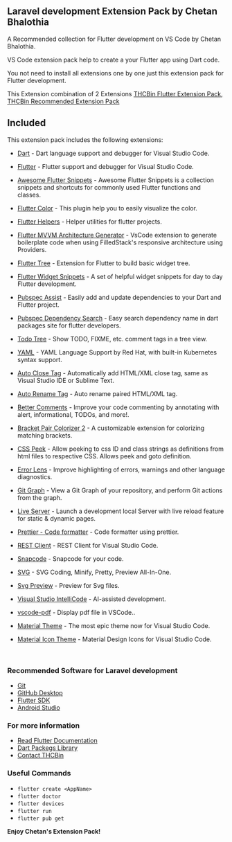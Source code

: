 ## Laravel development Extension Pack by Chetan Bhalothia

A Recommended collection for Flutter development on VS Code by Chetan Bhalothia.

VS Code extension pack help to create a your Flutter app using Dart code.

You not need to install all extensions one by one just this extension pack for Flutter development.

This Extension combination of 2 Extensions [THCBin Flutter Extension Pack](https://marketplace.visualstudio.com/items?itemName=techthatmatters.02thcbin-flutter), [THCBin Recommended Extension Pack](https://marketplace.visualstudio.com/items?itemName=techthatmatters.00thcbin-recommended)

## Included

This extension pack includes the following extensions:

* [Dart](https://marketplace.visualstudio.com/items?itemName=Dart-Code.dart-code) - Dart language support and debugger for Visual Studio Code.

* [Flutter](https://marketplace.visualstudio.com/items?itemName=Dart-Code.flutter) - Flutter support and debugger for Visual Studio Code.

* [Awesome Flutter Snippets](https://marketplace.visualstudio.com/items?itemName=Nash.awesome-flutter-snippets) - Awesome Flutter Snippets is a collection snippets and shortcuts for commonly used Flutter functions and classes.

* [Flutter Color](https://marketplace.visualstudio.com/items?itemName=circlecodesolution.ccs-flutter-color) - This plugin help you to easily visualize the color.

* [Flutter Helpers](https://marketplace.visualstudio.com/items?itemName=aksharpatel47.vscode-flutter-helper) - Helper utilities for flutter projects.

* [Flutter MVVM Architecture Generator](https://marketplace.visualstudio.com/items?itemName=madhukesh040011.flutter-mvvm-architecture-generator) - VsCode extension to generate boilerplate code when using FilledStack's responsive architecture using Providers.

* [Flutter Tree](https://marketplace.visualstudio.com/items?itemName=marcelovelasquez.flutter-tree) - Extension for Flutter to build basic widget tree.

* [Flutter Widget Snippets](https://marketplace.visualstudio.com/items?itemName=alexisvt.flutter-snippets) - A set of helpful widget snippets for day to day Flutter development.

* [Pubspec Assist](https://marketplace.visualstudio.com/items?itemName=jeroen-meijer.pubspec-assist) - Easily add and update dependencies to your Dart and Flutter project.

* [Pubspec Dependency Search](https://marketplace.visualstudio.com/items?itemName=everettjf.pubspec-dependency-search) - Easy search dependency name in dart packages site for flutter developers.
* [Todo Tree](https://marketplace.visualstudio.com/items?itemName=everettjf.gruntfuggly.todo-tree) - Show TODO, FIXME, etc. comment tags in a tree view.

* [YAML](https://marketplace.visualstudio.com/items?itemName=redhat.vscode-yaml) - YAML Language Support by Red Hat, with built-in Kubernetes syntax support.


* [Auto Close Tag](https://marketplace.visualstudio.com/items?itemName=formulahendry.auto-close-tag) - Automatically add HTML/XML close tag, same as Visual Studio IDE or Sublime Text.

* [Auto Rename Tag](https://marketplace.visualstudio.com/items?itemName=formulahendry.auto-rename-tag) - Auto rename paired HTML/XML tag.

* [Better Comments](https://marketplace.visualstudio.com/items?itemName=aaron-bond.better-comments) - Improve your code commenting by annotating with alert, informational, TODOs, and more!.

* [Bracket Pair Colorizer 2](https://marketplace.visualstudio.com/items?itemName=coenraads.bracket-pair-colorizer-2) - A customizable extension for colorizing matching brackets.

* [CSS Peek](https://marketplace.visualstudio.com/items?itemName=pranaygp.vscode-css-peek) - Allow peeking to css ID and class strings as definitions from html files to respective CSS. Allows peek and goto definition.

* [Error Lens](https://marketplace.visualstudio.com/items?itemName=usernamehw.errorlens) - Improve highlighting of errors, warnings and other language diagnostics.

* [Git Graph](https://marketplace.visualstudio.com/items?itemName=mhutchie.git-graph) - View a Git Graph of your repository, and perform Git actions from the graph.

* [Live Server](https://marketplace.visualstudio.com/items?itemName=ritwickdey.LiveServer) - Launch a development local Server with live reload feature for static & dynamic pages.

* [Prettier - Code formatter](https://marketplace.visualstudio.com/items?itemName=esbenp.prettier-vscode) - Code formatter using prettier.

* [REST Client](https://marketplace.visualstudio.com/items?itemName=humao.rest-client) - REST Client for Visual Studio Code.

* [Snapcode](https://marketplace.visualstudio.com/items?itemName=moyu.snapcode) -  Snapcode for your code.

* [SVG](https://marketplace.visualstudio.com/items?itemName=jock.svg) - SVG Coding, Minify, Pretty, Preview All-In-One.

* [Svg Preview](https://marketplace.visualstudio.com/items?itemName=SimonSiefke.svg-preview) - Preview for Svg files.

* [Visual Studio IntelliCode](https://marketplace.visualstudio.com/items?itemName=VisualStudioExptTeam.vscodeintellicode) - AI-assisted development.

* [vscode-pdf](https://marketplace.visualstudio.com/items?itemName=tomoki1207.pdf) - Display pdf file in VSCode..

* [Material Theme](https://marketplace.visualstudio.com/items?itemName=Equinusocio.vsc-material-theme) - The most epic theme now for Visual Studio Code.

* [Material Icon Theme](https://marketplace.visualstudio.com/items?itemName=PKief.material-icon-theme) - Material Design Icons for Visual Studio Code.

<br>

### Recommended Software for Laravel development

* [Git](https://git-scm.com/)
* [GitHub Desktop](https://desktop.github.com/)
* [Flutter SDK](https://flutter.dev/docs/get-started/install)
* [Android Studio](https://developer.android.com/studio)


### For more information

* [Read Flutter Documentation](https://flutter.dev/docs)
* [Dart Packegs Library](https://pub.dev/)
* [Contact THCBin](https://thcb.in/)
### Useful Commands

* `flutter create <AppName>` 
* `flutter doctor`
* `flutter devices`
* `flutter run`
* `flutter pub get`

**Enjoy Chetan's Extension Pack!**

